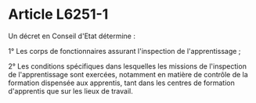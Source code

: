 # Article L6251-1

Un décret en Conseil d'Etat détermine :

1° Les corps de fonctionnaires assurant l'inspection de l'apprentissage ;

2° Les conditions spécifiques dans lesquelles les missions de l'inspection de l'apprentissage sont exercées, notamment en matière de contrôle de la formation dispensée aux apprentis, tant dans les centres de formation d'apprentis que sur les lieux de travail.